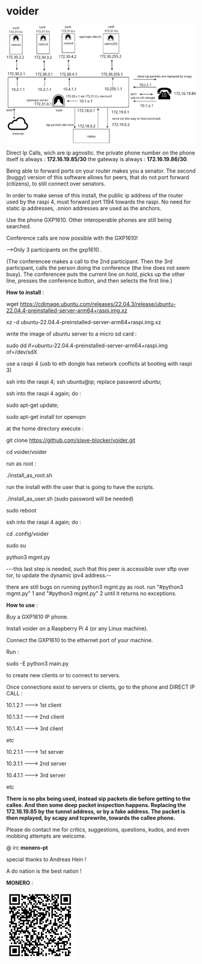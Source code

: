 # voider

![tiefer](tiefer.png)

Direct Ip Calls, wich are ip agnostic.
the private phone number on the phone itself is always : **172.16.19.85/30**
the gateway is always : **172.16.19.86/30**.

Being able to forward ports on your router makes you a senator. The second (buggy) version of this software allows for peers, that do not port forward (citizens), to still connect over senators.

In order to make sense of this install, the public ip address of the router used by the raspi 4, must forward port 1194 towards the raspi.
No need for static ip addresses, .onion addresses are used as the 
anchors.

Use the phone GXP1610. Other interoperable phones are still being searched. 

Conference calls are now possible with the GXP1610!

-->Only 3 participants on the gxp1610 .

(The conferencee makes a call to the 2nd participant. Then the 3rd participant, calls the person doing the conference (the line does not seem busy). The conferencee puts the current line on hold, picks up the other line, presses the conference button, and then selects the first line.)

 

**How to install** :

wget https://cdimage.ubuntu.com/releases/22.04.3/release/ubuntu-22.04.4-preinstalled-server-arm64+raspi.img.xz

xz -d ubuntu-22.04.4-preinstalled-server-arm64+raspi.img.xz

write the image of ubuntu server to a micro sd card :

sudo dd if=ubuntu-22.04.4-preinstalled-server-arm64+raspi.img of=/dev/sdX

use a raspi 4 (usb to eth dongle has network conflicts at booting with raspi 3)

ssh into the raspi 4; ssh ubuntu@ip; replace password *ubuntu*;

ssh into the raspi 4 again; do : 

sudo apt-get update;

sudo apt-get install tor openvpn

at the home directory execute :

git clone https://github.com/slave-blocker/voider.git

cd voider/voider

run as root :

./install_as_root.sh

run the install with the user that is going to have the scripts.

./install_as_user.sh (sudo password will be needed)

sudo reboot

ssh into the raspi 4 again; do :

cd .config/voider

sudo su

python3 mgmt.py

---this last step is needed, such that this peer is accessible over sftp over tor, to update the dynamic ipv4 address.--

there are still bugs on running python3 mgmt.py as root.
run "#python3 mgmt.py" 1 and "#python3 mgmt.py" 2 until it returns no exceptions.

**How to use** :

Buy a GXP1610 IP phone.

Install voider on a Raspberry Pi 4 (or any Linux machine).

Connect the GXP1610 to the ethernet port of your machine.

Run : 

sudo -E python3 main.py

to create new clients or to connect to servers.
  
Once connections exist to servers or clients,
go to the phone and DIRECT IP CALL : 

10.1.2.1 ---> 1st client

10.1.3.1 ---> 2nd client 

10.1.4.1 ---> 3rd client

etc

10.2.1.1 ---> 1st server 

10.3.1.1 ---> 2nd server 

10.4.1.1 ---> 3rd server

etc

**There is no pbx being used, instead sip packets die before getting to the callee.
And then some deep packet inspection happens. Replacing the 172.16.19.85 by the tunnel address, or by a fake address.
The packet is then replayed, by scapy and tcprewrite, towards the callee phone.**



Please do contact me for critics, suggestions, questions, kudos, and even mobbing attempts are welcome.

@ irc   **monero-pt**

special thanks to Andreas Hein !

A do nation is the best nation !

**MONERO** :

![xmr](xmr.gif)

